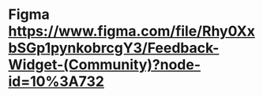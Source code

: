 # Figma https://www.figma.com/file/Rhy0XxbSGp1pynkobrcgY3/Feedback-Widget-(Community)?node-id=10%3A732
